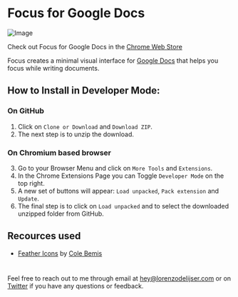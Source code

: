 # Focus for Google Docs

![Image](https://pbs.twimg.com/media/EQK9Y2RXsAIVHS2?format=jpg&name=4096x4096 "Focus for Google Docs Chrome Extension Example")

Check out Focus for Google Docs in the [Chrome Web Store](https://chrome.google.com/webstore/detail/focus-for-google-docs/ehogfddbkbeoadolmjppehadlpkbmfkn)

Focus creates a minimal visual interface for [Google Docs](https://docs.google.com) that helps you focus while writing documents.

## How to Install in Developer Mode:

### On GitHub

1. Click on `Clone or Download` and `Download ZIP`.
2. The next step is to unzip the download.

### On Chromium based browser

3. Go to your Browser Menu and click on `More Tools` and `Extensions`.
4. In the Chrome Extensions Page you can Toggle `Developer Mode` on the top right.
5. A new set of buttons will appear: `Load unpacked`, `Pack extension` and `Update`.
6. The final step is to click on `Load unpacked` and to select the downloaded unzipped folder from GitHub.

## Recources used

- [Feather Icons](https://github.com/feathericons) by [Cole Bemis](https://github.com/colebemis)

#

Feel free to reach out to me through email at [hey@lorenzodelijser.com](hey@lorenzodelijser.com) or on [Twitter](https://twitter.com/lorenzodelijser) if you have any questions or feedback.
